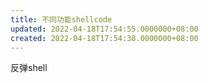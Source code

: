 ```yaml
---
title: 不同功能shellcode
updated: 2022-04-18T17:54:55.0000000+08:00
created: 2022-04-18T17:54:38.0000000+08:00
---
```


反弹shell
